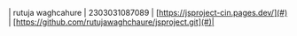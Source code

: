 | rutuja waghcahure | 2303031087089   | [https://jsproject-cin.pages.dev/](#) | [https://github.com/rutujawaghchaure/jsproject.git](#)|